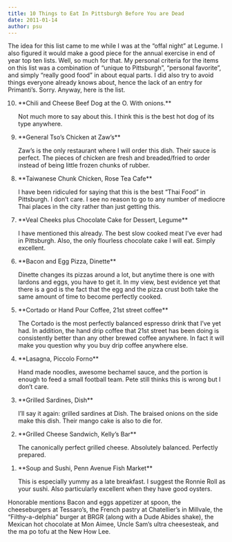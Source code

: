 ```yaml
---
title: 10 Things to Eat In Pittsburgh Before You are Dead
date: 2011-01-14
author: psu
---
```


The idea for this list came to me while I was at the “offal night” at Legume. I also figured it would make a good piece for the annual exercise in end of year top ten lists. Well, so much for that. My personal criteria for the items on this list was a combination of “unique to Pittsburgh”, “personal favorite”, and simply “really good food” in about equal parts. I did also try to avoid things everyone already knows about, hence the lack of an entry for Primanti’s. Sorry. Anyway, here is the list.

<ol reversed>
<li> **Chili and Cheese Beef Dog at the O. With onions.**

Not much more to say about this. I think this is the best hot dog of its type anywhere.

<li> **General Tso’s Chicken at Zaw’s**

Zaw’s is the only restaurant where I will order this dish. Their sauce is perfect. The pieces of chicken are fresh and breaded/fried to order instead of being little frozen chunks of rubber.

<li> **Taiwanese Chunk Chicken, Rose Tea Cafe**

I have been ridiculed for saying that this is the best “Thai Food” in Pittsburgh. I don’t care. I see no reason to go to any number of mediocre Thai places in the city rather than just getting this.

<li> **Veal Cheeks plus Chocolate Cake for Dessert, Legume**

I have mentioned this already. The best slow cooked meat I’ve ever had in Pittsburgh. Also, the only flourless chocolate cake I will eat. Simply excellent.

<li> **Bacon and Egg Pizza, Dinette**

Dinette changes its pizzas around a lot, but anytime there is one with lardons and eggs, you have to get it. In my view, best evidence yet that there is a god is the fact that the egg and the pizza crust both take the same amount of time to become perfectly cooked.

<li> **Cortado or Hand Pour Coffee, 21st street coffee**

The Cortado is the most perfectly balanced espresso drink that I’ve yet had. In addition, the hand drip coffee that 21st street has been doing is consistently better than any other brewed coffee anywhere. In fact it will make you question why you buy drip coffee anywhere else.

<li> **Lasagna, Piccolo Forno**

Hand made noodles, awesome bechamel sauce, and the portion is enough to feed a small football team. Pete still thinks this is wrong but I don’t care.

<li> **Grilled Sardines, Dish**

I’ll say it again: grilled sardines at Dish. The braised onions on the side make this dish. Their mango cake is also to die for.

<li> **Grilled Cheese Sandwich, Kelly’s Bar**

The canonically perfect grilled cheese. Absolutely balanced. Perfectly prepared.

<li> **Soup and Sushi, Penn Avenue Fish Market**

This is especially yummy as a late breakfast. I suggest the Ronnie Roll as your sushi. Also particularly excellent when they have good oysters.
</ol>

Honorable mentions
Bacon and eggs appetizer at spoon, the cheeseburgers at Tessaro’s, the French pastry at Chatellier’s in Millvale, the “Filthy-a-delphia” burger at BRGR (along with a Dude Abides shake), the Mexican hot chocolate at Mon Aimee, Uncle Sam’s ultra cheesesteak, and the ma po tofu at the New How Lee.